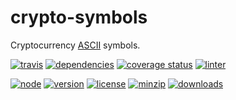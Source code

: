crypto-symbols
===
Cryptocurrency [ASCII](https://it.wikipedia.org/wiki/ASCII) symbols.

[![travis](https://img.shields.io/travis/ivoputzer/crypto-symbols.svg?style=for-the-badge)](https://travis-ci.org/ivoputzer/crypto-symbols)
[![dependencies](https://img.shields.io/badge/dependencies-none-blue.svg?style=for-the-badge&colorB=44CC11)](https://www.npmjs.com/package/crypto-symbols?activeTab=dependencies)
[![coverage status](https://img.shields.io/coveralls/ivoputzer/crypto-symbols.svg?style=for-the-badge)](https://coveralls.io/github/ivoputzer/crypto-symbols?branch=master)
[![linter](https://img.shields.io/badge/coding%20style-standard-brightgreen.svg?style=for-the-badge)](http://standardjs.com/)

[![node](https://img.shields.io/badge/node-6%2B-blue.svg?style=for-the-badge)](https://nodejs.org/docs/v6.0.0/api)
[![version](https://img.shields.io/npm/v/crypto-symbols.svg?style=for-the-badge&colorB=007EC6)](https://www.npmjs.com/package/crypto-symbols)
[![license](https://img.shields.io/badge/license-MIT-blue.svg?style=for-the-badge&colorB=007EC6)](https://spdx.org/licenses/MIT)
[![minzip](https://img.shields.io/bundlephobia/minzip/crypto-symbols.svg?style=for-the-badge)](https://bundlephobia.com/scan-results?packages=crypto-symbols)
[![downloads](https://img.shields.io/npm/dt/crypto-symbols.svg?style=for-the-badge&colorB=007EC6)](https://www.npmjs.com/package/crypto-symbols)
